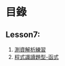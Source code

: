 # 目錄
## Lesson7:
1. [測資解析練習](https://colab.research.google.com/github/mz038197/Machine-Learning/blob/main/lab/student/Lesson7/測資解析練習(1).ipynb)
2. [程式識讀題型-函式](https://colab.research.google.com/github/mz038197/Machine-Learning/blob/main/lab/student/Lesson7/程式識讀題型-函式(3).ipynb)